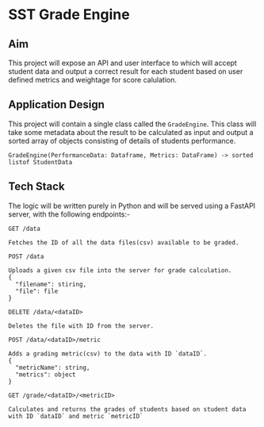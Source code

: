 # SST Grade Engine

## Aim

This project will expose an API and user interface to which will accept student data and output a correct result for each student based on user defined metrics and weightage for score calulation.

## Application Design

This project will contain a single class called the `GradeEngine`. This class will take some metadata about the result to be calculated as input and output a sorted array of objects consisting of details of students performance.

```
GradeEngine(PerformanceData: Dataframe, Metrics: DataFrame) -> sorted listof StudentData 
```

## Tech Stack

The logic will be written purely in Python and will be served using a FastAPI server, with the following endpoints:-

```
GET /data

Fetches the ID of all the data files(csv) available to be graded.
```
```
POST /data

Uploads a given csv file into the server for grade calculation.
{
  "filename": stiring,
  "file": file
}
```
```
DELETE /data/<dataID>

Deletes the file with ID from the server.
```
```
POST /data/<dataID>/metric

Adds a grading metric(csv) to the data with ID `dataID`.
{
  "metricName": string,
  "metrics": object
}
```
```
GET /grade/<dataID>/<metricID>

Calculates and returns the grades of students based on student data with ID `dataID` and metric `metricID`
```

